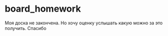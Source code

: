 # board_homework

Моя доска не закончена. Но хочу оценку услышать какую можно за это получить. Спасибо
